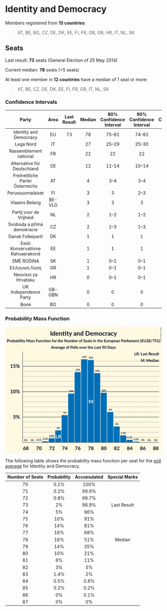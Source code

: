 # Identity and Democracy

Members registered from **15 countries**:

> AT, BE, BG, CZ, DE, DK, EE, FI, FR, GB, GR, HR, IT, NL, SK

## Seats

Last result: **73** seats (General Election of 25 May 2014)

Current median: **78** seats (+5 seats)

At least one member in **12 countries** have a median of 1 seat or more:

> AT, BE, CZ, DE, DK, EE, FI, FR, GR, IT, NL, SK

### Confidence Intervals

| Party | Area | Last Result | Median | 80% Confidence Interval | 90% Confidence Interval | 95% Confidence Interval | 99% Confidence Interval |
|:-----:|:----:|:-----------:|:------:|:-----------------------:|:-----------------------:|:-----------------------:|:-----------------------:|
| Identity and Democracy | EU | 73 | 78 | 75–81 | 74–82 | 73–82 | 72–84 |
| Lega Nord | IT | | 27 | 25–29 | 25–30 | 24–30 | 23–31 |
| Rassemblement national | FR | | 22 | 22 | 22 | 22 | 22 |
| Alternative für Deutschland | DE | | 12 | 11–14 | 10–14 | 10–14 | 9–15 |
| Freiheitliche Partei Österreichs | AT | | 4 | 3–4 | 3–4 | 3–4 | 3–5 |
| Perussuomalaiset | FI | | 3 | 3 | 2–3 | 2–3 | 2–4 |
| Vlaams Belang | BE-VLG | | 3 | 3 | 3 | 3 | 3 |
| Partij voor de Vrijheid | NL | | 2 | 1–2 | 1–2 | 1–2 | 1–3 |
| Svoboda a přímá demokracie | CZ | | 2 | 1–3 | 1–3 | 1–3 | 0–3 |
| Dansk Folkeparti | DK | | 1 | 1 | 1 | 1 | 1 |
| Eesti Konservatiivne Rahvaerakond | EE | | 1 | 1 | 1 | 1 | 1–2 |
| SME RODINA | SK | | 1 | 0–1 | 0–1 | 0–1 | 0–1 |
| Ελληνική Λύση | GR | | 1 | 0–1 | 0–1 | 0–1 | 0–1 |
| Neovisni za Hrvatsku | HR | | 0 | 0–1 | 0–1 | 0–1 | 0–1 |
| UK Independence Party | GB-GBN | | 0 | 0 | 0 | 0 | 0 |
| Воля | BG | | 0 | 0 | 0 | 0 | 0 |

### Probability Mass Function

![Graph with seats probability mass function not yet produced](average-2019-06-30-seats-pmf-identityanddemocracy.png "Seats Probability Mass Function")

The following table shows the probability mass function per seat for the [poll average](average-2019-06-30.html) for Identity and Democracy.

| Number of Seats | Probability | Accumulated | Special Marks |
|:---------------:|:-----------:|:-----------:|:-------------:|
| 70 | 0.1% | 100% |  |
| 71 | 0.2% | 99.9% |  |
| 72 | 0.8% | 99.7% |  |
| 73 | 2% | 98.9% | Last Result |
| 74 | 5% | 96% |  |
| 75 | 10% | 91% |  |
| 76 | 14% | 81% |  |
| 77 | 16% | 68% |  |
| 78 | 16% | 51% | Median |
| 79 | 14% | 35% |  |
| 80 | 10% | 21% |  |
| 81 | 6% | 11% |  |
| 82 | 3% | 5% |  |
| 83 | 1.4% | 2% |  |
| 84 | 0.5% | 0.8% |  |
| 85 | 0.2% | 0.2% |  |
| 86 | 0% | 0.1% |  |
| 87 | 0% | 0% |  |


